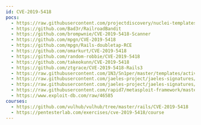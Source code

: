 ```yaml
---
id: CVE-2019-5418
pocs:
  - https://raw.githubusercontent.com/projectdiscovery/nuclei-templates/master/cves/2019/CVE-2019-5418.yaml
  - https://github.com/Bad3r/RailroadBandit
  - https://github.com/brompwnie/CVE-2019-5418-Scanner
  - https://github.com/mpgn/CVE-2019-5418
  - https://github.com/mpgn/Rails-doubletap-RCE
  - https://github.com/omarkurt/CVE-2019-5418
  - https://github.com/random-robbie/CVE-2019-5418
  - https://github.com/takeokunn/CVE-2019-5418
  - https://github.com/ztgrace/CVE-2019-5418-Rails3
  - https://raw.githubusercontent.com/1N3/Sn1per/master/templates/active/CVE-2019-5418_-_Rail_File_Content_Disclosure.sh
  - https://raw.githubusercontent.com/jaeles-project/jaeles-signatures/master/cves/rails-cve-2019-5418.yaml
  - https://raw.githubusercontent.com/jaeles-project/jaeles-signatures/master/cves/rails-info-leak-cve-2019-5418.yaml
  - https://raw.githubusercontent.com/rapid7/metasploit-framework/master/modules/auxiliary/gather/rails_doubletap_file_read.rb
  - https://www.exploit-db.com/raw/46585
courses:
  - https://github.com/vulhub/vulhub/tree/master/rails/CVE-2019-5418
  - https://pentesterlab.com/exercises/cve-2019-5418/course
---
```

